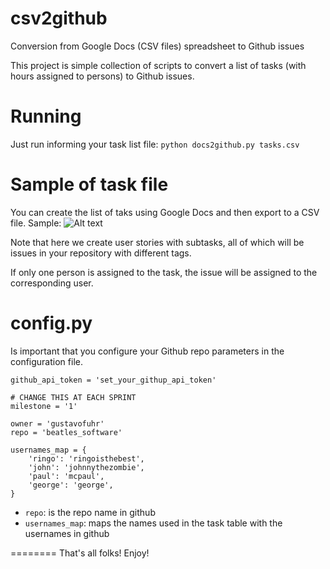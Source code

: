 csv2github 
==========
Conversion from Google Docs (CSV files) spreadsheet to Github issues

This project is simple collection of scripts to convert a list of tasks 
(with hours assigned to persons) to Github issues. 

Running
==========
Just run informing your task list file:
```python docs2github.py tasks.csv```

Sample of task file
==========
You can create the list of taks using Google Docs and then export to
a CSV file. 
Sample:
![Alt text](https://raw.githubusercontent.com/rbsdev/csv2github/master/sample/googledocs_sample.png "Sample GoogleDocs")

Note that here we create user stories with subtasks, all of which will
be issues in your repository with different tags. 

If only one person is assigned to the task, the issue will be assigned
to the corresponding user.

config.py
==========
Is important that you configure your Github repo parameters in the configuration
file.

```
github_api_token = 'set_your_githup_api_token'

# CHANGE THIS AT EACH SPRINT
milestone = '1'

owner = 'gustavofuhr'
repo = 'beatles_software'

usernames_map = {
    'ringo': 'ringoisthebest',
    'john': 'johnnythezombie',
    'paul': 'mcpaul',
    'george': 'george',
}
```

- ```repo```: is the repo name in github
- ```usernames_map```: maps the names used in the task table with the usernames in github

========
That's all folks! Enjoy! 

